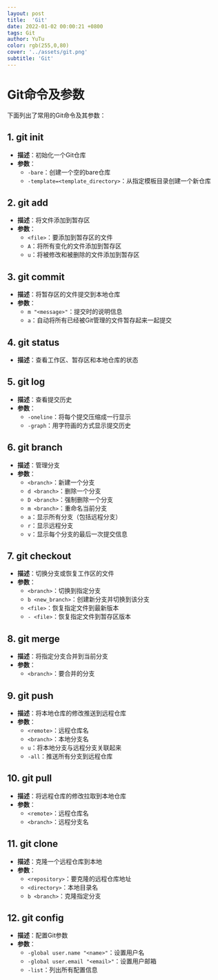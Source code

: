 ```yaml
---
layout: post
title:  'Git'
date: 2022-01-02 00:00:21 +0800
tags: Git
author: YuTu
color: rgb(255,0,80)
cover: '../assets/git.png'
subtitle: 'Git'
---
```




# Git命令及参数

下面列出了常用的Git命令及其参数：

## 1. git init

- **描述**：初始化一个Git仓库
- **参数**：
    - `-bare`：创建一个空的bare仓库
    - `-template=<template_directory>`：从指定模板目录创建一个新仓库

## 2. git add

- **描述**：将文件添加到暂存区
- **参数**：
    - `<file>`：要添加到暂存区的文件
    - `A`：将所有变化的文件添加到暂存区
    - `u`：将被修改和被删除的文件添加到暂存区

## 3. git commit

- **描述**：将暂存区的文件提交到本地仓库
- **参数**：
    - `m "<message>"`：提交时的说明信息
    - `a`：自动将所有已经被Git管理的文件暂存起来一起提交

## 4. git status

- **描述**：查看工作区、暂存区和本地仓库的状态

## 5. git log

- **描述**：查看提交历史
- **参数**：
    - `-oneline`：将每个提交压缩成一行显示
    - `-graph`：用字符画的方式显示提交历史

## 6. git branch

- **描述**：管理分支
- **参数**：
    - `<branch>`：新建一个分支
    - `d <branch>`：删除一个分支
    - `D <branch>`：强制删除一个分支
    - `m <branch>`：重命名当前分支
    - `a`：显示所有分支（包括远程分支）
    - `r`：显示远程分支
    - `v`：显示每个分支的最后一次提交信息

## 7. git checkout

- **描述**：切换分支或恢复工作区的文件
- **参数**：
    - `<branch>`：切换到指定分支
    - `b <new_branch>`：创建新分支并切换到该分支
    - `<file>`：恢复指定文件到最新版本
    - `- <file>`：恢复指定文件到暂存区版本

## 8. git merge

- **描述**：将指定分支合并到当前分支
- **参数**：
    - `<branch>`：要合并的分支

## 9. git push

- **描述**：将本地仓库的修改推送到远程仓库
- **参数**：
    - `<remote>`：远程仓库名
    - `<branch>`：本地分支名
    - `u`：将本地分支与远程分支关联起来
    - `-all`：推送所有分支到远程仓库

## 10. git pull

- **描述**：将远程仓库的修改拉取到本地仓库
- **参数**：
    - `<remote>`：远程仓库名
    - `<branch>`：远程分支名

## 11. git clone

- **描述**：克隆一个远程仓库到本地
- **参数**：
    - `<repository>`：要克隆的远程仓库地址
    - `<directory>`：本地目录名
    - `b <branch>`：克隆指定分支

## 12. git config

- **描述**：配置Git参数
- **参数**：
    - `-global user.name "<name>"`：设置用户名
    - `-global user.email "<email>"`：设置用户邮箱
    - `-list`：列出所有配置信息